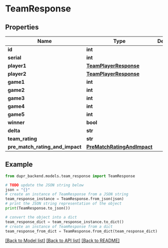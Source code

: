 # TeamResponse


## Properties

Name | Type | Description | Notes
------------ | ------------- | ------------- | -------------
**id** | **int** |  | [optional] 
**serial** | **int** |  | 
**player1** | [**TeamPlayerResponse**](TeamPlayerResponse.md) |  | 
**player2** | [**TeamPlayerResponse**](TeamPlayerResponse.md) |  | [optional] 
**game1** | **int** |  | 
**game2** | **int** |  | 
**game3** | **int** |  | 
**game4** | **int** |  | 
**game5** | **int** |  | 
**winner** | **bool** |  | 
**delta** | **str** |  | 
**team_rating** | **str** |  | 
**pre_match_rating_and_impact** | [**PreMatchRatingAndImpact**](PreMatchRatingAndImpact.md) |  | 

## Example

```python
from dupr_backend.models.team_response import TeamResponse

# TODO update the JSON string below
json = "{}"
# create an instance of TeamResponse from a JSON string
team_response_instance = TeamResponse.from_json(json)
# print the JSON string representation of the object
print(TeamResponse.to_json())

# convert the object into a dict
team_response_dict = team_response_instance.to_dict()
# create an instance of TeamResponse from a dict
team_response_from_dict = TeamResponse.from_dict(team_response_dict)
```
[[Back to Model list]](../README.md#documentation-for-models) [[Back to API list]](../README.md#documentation-for-api-endpoints) [[Back to README]](../README.md)


